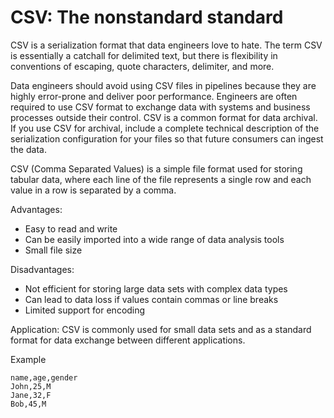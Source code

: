 # CSV: The nonstandard standard

CSV is a serialization format that data engineers love to hate. The term CSV is essentially a catchall for delimited text, but there is flexibility in conventions of escaping, quote characters, delimiter, and more.

Data engineers should avoid using CSV files in pipelines because they are highly error-prone and deliver poor performance. Engineers are often required to use CSV format to exchange data with systems and business processes outside their control. CSV is a common format for data archival. If you use CSV for archival, include a complete technical description of the serialization configuration for your files so that future consumers can ingest the data.

CSV (Comma Separated Values) is a simple file format used for storing tabular data, where each line of the file represents a single row and each value in a row is separated by a comma.

Advantages:

- Easy to read and write
- Can be easily imported into a wide range of data analysis tools
- Small file size

Disadvantages:

- Not efficient for storing large data sets with complex data types
- Can lead to data loss if values contain commas or line breaks
- Limited support for encoding

Application: CSV is commonly used for small data sets and as a standard format for data exchange between different applications.

Example

```
name,age,gender
John,25,M
Jane,32,F
Bob,45,M
```